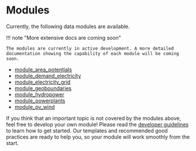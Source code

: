 # Modules

Currently, the following data modules are available.

!!! note "More extensive docs are coming soon"

    The modules are currently in active development. A more detailed documentation showing the capability of each module will be coming soon.

- [module_area_potentials](https://github.com/calliope-project/module_area_potentials)
- [module_demand_electricity](https://github.com/calliope-project/module_demand_electricity)
- [module_electricity_grid](https://github.com/calliope-project/module_electricity_grid)
- [module_geoboundaries](https://github.com/calliope-project/module_geo_boundaries)
- [module_hydropower](https://github.com/calliope-project/module_hydropower)
- [module_powerplants](https://github.com/calliope-project/module_powerplants)
- [module_pv_wind](https://github.com/calliope-project/module_pv_wind)

If you think that an important topic is not covered by the modules above, feel free to develop your own module! Please read the [developer guidelines](../Developer_guidelines/getting_started.md) to learn how to get started. Our templates and recommended good practices are ready to help you, so your module will work smoothly from the start.

